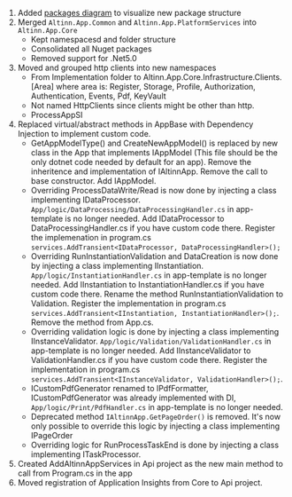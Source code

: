 1. Added [packages diagram](packages.drawio.svg) to visualize new package structure
2. Merged `Altinn.App.Common` and `Altinn.App.PlatformServices` into `Altinn.App.Core`
   - Kept namespacesd and folder structure
   - Consolidated all Nuget packages
   - Removed support for .Net5.0
3. Moved and grouped http clients into new namespaces
   - From Implementation folder to Altinn.App.Core.Infrastructure.Clients.[Area] where area is: Register, Storage, Profile, Authorization, Authentication, Events, Pdf, KeyVault
   - Not named HttpClients since clients might be other than http.
   - ProcessAppSI
4. Replaced virtual/abstract methods in AppBase with Dependency Injection to implement custom code.
   - GetAppModelType() and CreateNewAppModel() is replaced by new class in the App that implements IAppModel (This file should be the only dotnet code needed by default for an app). Remove the inheritence and implementation of IAltinnApp. Remove the call to base constructor. Add IAppModel.
   - Overriding ProcessDataWrite/Read is now done by injecting a class implementing IDataProcessor. `App/logic/DataProcessing/DataProcessingHandler.cs` in app-template is no longer needed. Add IDataProcessor to DataProcessingHandler.cs if you have custom code there. Register the implemenation in program.cs `services.AddTransient<IDataProcessor, DataProcessingHandler>();`
   - Overriding RunInstantiationValidation and DataCreation is now done by injecting a class implementing IInstantiation. `App/logic/InstantiationHandler.cs` in app-template is no longer needed. Add IInstantiation to InstantiationHandler.cs if you have custom code there. Rename the method RunInstantiationValidation to Validation. Register the implementation in program.cs `services.AddTransient<IInstantiation, InstantiationHandler>();`. Remove the method from App.cs.
   - Overriding validation logic is done by injecting a class implementing IInstanceValidator. `App/logic/Validation/ValidationHandler.cs` in app-template is no longer needed. Add IInstanceValidator to ValidationHandler.cs if you have custom code there. Register the implementation in program.cs `services.AddTransient<IInstanceValidator, ValidationHandler>();`. 
   - ICustomPdfGenerator renamed to IPdfFormatter, ICustomPdfGenerator was already implemented with DI, `App/logic/Print/PdfHandler.cs` in app-template is no longer needed.
   - Deprecated method `IAltinnApp.GetPageOrder()` is removed. It's now only possible to override this logic by injecting a class implementing IPageOrder
   - Overriding logic for RunProcessTaskEnd is done by injecting a class implementing ITaskProcessor.
5. Created AddAltinnAppServices in Api project as the new main method to call from Program.cs in the app
6. Moved registration of Application Insights from Core to Api project.